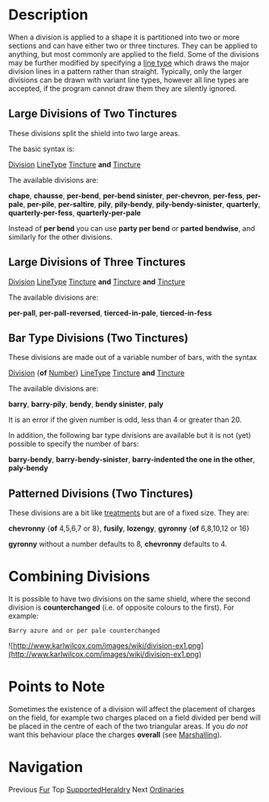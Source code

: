 # Description #

When a division is applied to a shape it is partitioned into two or more sections and can have
either two or three tinctures. They can be applied to anything, but most commonly are applied to
the field. Some of the divisions may be further modified by specifying a [line type](LineTypes.md) which
draws the major division lines in a pattern rather than straight. Typically, only the larger divisions
can be drawn with variant line types, however all line types are accepted, if the program cannot draw
them they are silently ignored.

## Large Divisions of Two Tinctures ##

These divisions split the shield into two large areas.

The basic syntax is:


[Division](Division.md) [LineType](LineTypes.md) [Tincture](Tincture.md) **and** [Tincture](Tincture.md)



The available divisions are:

**chape**, **chausse**, **per-bend**, **per-bend sinister**,
**per-chevron**, **per-fess**,
**per-pale**, **per-pile**, **per-saltire**, **pily**, **pily-bendy**, **pily-bendy-sinister**,
**quarterly**, **quarterly-per-fess**, **quarterly-per-pale**

Instead of **per bend** you can use **party per bend** or **parted bendwise**, and similarly for the other divisions.

## Large Divisions of Three Tinctures ##


[Division](Division.md) [LineType](LineTypes.md) [Tincture](Tincture.md) **and** [Tincture](Tincture.md) **and** [Tincture](Tincture.md)


The available divisions are:

**per-pall**, **per-pall-reversed**, **tierced-in-pale**, **tierced-in-fess**

## Bar Type Divisions (Two Tinctures) ##

These divisions are made out of a variable number of bars, with the syntax


[Division](Division.md) {**of** [Number](Number.md)} [LineType](LineTypes.md) [Tincture](Tincture.md) **and** [Tincture](Tincture.md)


The available divisions are:

**barry**, **barry-pily**, **bendy**, **bendy sinister**, **paly**

It is an error if the given number is odd, less than 4 or greater than 20.

In addition, the following bar type divisions are available but it is not (yet) possible
to specify the number of bars:

**barry-bendy**, **barry-bendy-sinister**, **barry-indented the one in the other**, **paly-bendy**

## Patterned Divisions (Two Tinctures) ##

These divisions are a bit like [treatments](Treatment.md) but are of a fixed size. They are:

**chevronny** {**of** 4,5,6,7 or 8}, **fusily**, **lozengy**, **gyronny** {**of** 6,8,10,12 or 16}

**gyronny** without a number defaults to 8, **chevronny** defaults to 4.

# Combining Divisions #

It is possible to have two divisions on the same shield, where the second division
is **counterchanged** (i.e. of opposite colours to the first). For example:

```
Barry azure and or per pale counterchanged
```
![http://www.karlwilcox.com/images/wiki/division-ex1.png](http://www.karlwilcox.com/images/wiki/division-ex1.png)

# Points to Note #

Sometimes the existence of a division will affect the placement of charges on the
field, for example two charges placed on a field divided per bend will be placed
in the centre of each of the two triangular areas. If you _do not_ want this
behaviour place the charges **overall** (see [Marshalling](Marshalling.md)).


# Navigation #

Previous [Fur](Fur.md) Top [SupportedHeraldry](SupportedHeraldry.md) Next [Ordinaries](Ordinaries.md)



